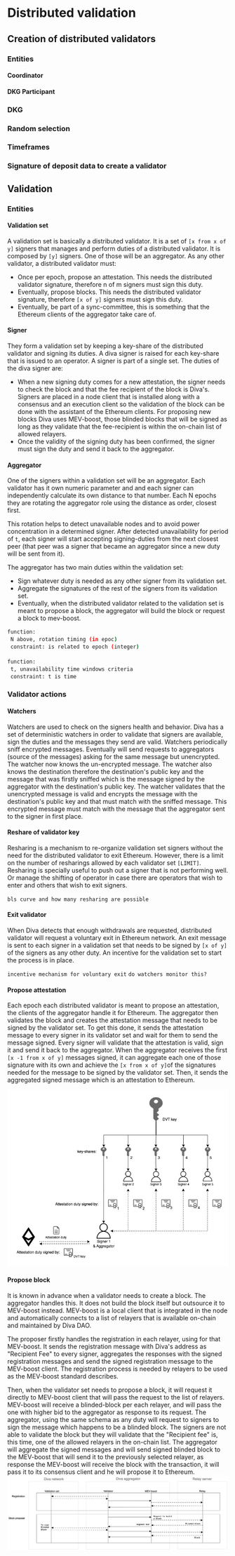 # Distributed validation

## Creation of distributed validators



### Entities
#### Coordinator

#### DKG Participant
### DKG


### Random selection

### Timeframes

### Signature of deposit data to create a validator



## Validation

### Entities
#### Validation set

A validation set is basically a distributed validator. It is a set of `[x from x of y]` signers that manages and perform duties of a distributed validator. It is composed by `[y]` signers. One of those will be an aggregator. As any other validator, a distributed validator must:

- Once per epoch, propose an attestation. This needs the distributed validator signature, therefore n of m signers must sign this duty.
- Eventually, propose blocks. This needs the distributed validator signature, therefore `[x of y]` signers must sign this duty.
- Eventually, be part of a sync-committee, this is something that the Ethereum clients of the aggregator take care of.

#### Signer

They form a validation set by keeping a key-share of the distributed validator and signing its duties. A diva signer is raised for each key-share that is issued to an operator. A signer is part of a single set. The duties of the diva signer are:

- When a new signing duty comes for a new attestation, the signer needs to check the block and that the fee recipient of the block is Diva's. Signers are placed in a node client that is installed along with a consensus and an execution client so the validation of the block can be done with the assistant of the Ethereum clients. For proposing new blocks Diva uses MEV-boost, those blinded blocks that will be signed as long as they validate that the fee-recipient is within the on-chain list of allowed relayers.
- Once the validity of the signing duty has been confirmed, the signer must sign the duty and send it back to the aggregator.

#### Aggregator

One of the signers within a validation set will be an aggregator. Each validator has it own numeric parameter and and each signer can independently calculate its own distance to that number. Each N epochs they are rotating the aggregator role using the distance as order, closest first.

This rotation helps to detect unavailable nodes and to avoid power concentration in a determined signer. After detected unavailability for period of `t`, each signer will start accepting signing-duties from the next closest peer (that peer was a signer that became an aggregator since a new duty will be sent from it).

The aggregator has two main duties within the validation set:

- Sign whatever duty is needed as any other signer from its validation set.
- Aggregate the signatures of the rest of the signers from its validation set.
- Eventually, when the distributed validator related to the validation set is meant to propose a block, the aggregator will build the block or request a block to mev-boost.

```bash
function:
 N above, rotation timing (in epoc)
 constraint: is related to epoch (integer)

function:
 t, unavailability time windows criteria
 constraint: t is time 

```

### Validator actions


#### Watchers

Watchers are used to check on the signers health and behavior. Diva has a set of deterministic watchers in order to validate that signers are available, sign the duties and the messages they send are valid. Watchers periodically sniff encrypted messages. Eventually will send requests to aggregators (source of the messages) asking for the same message but unencrypted. The watcher now knows the un-encrypted message. The watcher also knows the destination therefore the destination's public key and the message that was firstly sniffed which is the message signed by the aggregator with the destination's public key. The watcher validates that the unencrypted message is valid and encrypts the message with the destination's public key and that must match with the sniffed message. This encrypted message must match with the message that the aggregator sent to the signer in first place.



#### Reshare of validator key 
Resharing is a mechanism to re-organize validation set signers without the need for the distributed validator to exit Ethereum. However, there is a limit on the number of resharings allowed by each validator set `[LIMIT]`.
Resharing is specially useful to push out a signer that is not performing well. Or manage the shifting of operator in case there are operators that wish to enter and others that wish to exit signers. 

`bls curve and how many resharing are possible`


#### Exit validator
When Diva detects that enough withdrawals are requested, distributed validator will request a voluntary exit in Ethereum network. An exit message is sent to each signer in a validation set that needs to be signed by `[x of y]` of the signers as any other duty. An incentive for the validation set to start the process is in place. 

`incentive mechanism for voluntary exit`
`do watchers monitor this?`

#### Propose attestation

Each epoch each distributed validator is meant to propose an attestation, the clients of the aggregator handle it for Ethereum. The aggregator then validates the block and creates the attestation message that needs to be signed by the validator set. To get this done, it sends the attestation message to every signer in its validator set and wait for them to send the message signed. Every signer will validate that the attestation is valid, sign it and send it back to the aggregator. When the aggregator receives the first `[x -1 from x of y]` messages signed, it can aggregate each one of those signature with its own and achieve the `[x from x of y]`of the signatures needed for the message to be signed by the validator set. Then, it sends the aggregated signed message which is an attestation to Ethereum. 

![attestations](img/attestation.png)



#### Propose block

It is known in advance when a validator needs to create a block. The aggregator handles this. It does not build the block itself but outsource it to MEV-boost instead.
MEV-boost is a local client that is integrated in the node and automatically connects to a list of relayers that is available on-chain and maintained by Diva DAO. 

The proposer firstly handles the registration in each relayer, using for that MEV-boost. It sends the registration message with Diva's address as "Recipient Fee" to every signer, aggregates the responses with the signed registration messages and send the signed registration message to the MEV-boost client.
The registration process is needed by relayers to be used as the MEV-boost standard describes. 

Then, when the validator set needs to propose a block, it will request it directly to MEV-boost client that will pass the request to the list of relayers. MEV-boost will receive a blinded-block per each relayer, and will pass the one with higher bid to the aggregator as response to its request. The aggregator, using the same schema as any duty will request to signers to sign the message which happens to be a blinded block. The signers are not able to validate the block but they will validate that the "Recipient fee" is, this time, one of the allowed relayers in the on-chain list. The aggregator will aggregate the signed messages and will send signed blinded block to the MEV-boost that will send it to the previously selected relayer, as response the MEV-boost will receive the block with the transaction, it will pass it to its consensus client and he will propose it to Ethereum. 
![mev](img/mev.png)
